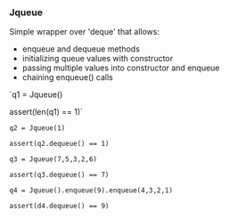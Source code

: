 ### Jqueue

Simple wrapper over 'deque' that allows:

* enqueue and dequeue methods
* initializing queue values with constructor
* passing multiple values into constructor and enqueue
* chaining enqueue() calls

`q1 = Jqueue()

assert(len(q1) == 1)`

`q2 = Jqueue(1)`

`assert(q2.dequeue() == 1)`

`q3 = Jqueue(7,5,3,2,6)`

`assert(q3.dequeue() == 7)`

`q4 = Jqueue().enqueue(9).enqueue(4,3,2,1)`

`assert(d4.dequeue() == 9)`

